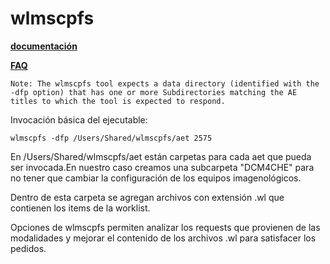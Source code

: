 # wlmscpfs

__[documentación](https://support.dcmtk.org/docs/wlmscpfs.html)__

__[FAQ](https://forum.dcmtk.org/viewtopic.php?t=84)__

```
Note: The wlmscpfs tool expects a data directory (identified with the -dfp option) that has one or more Subdirectories matching the AE titles to which the tool is expected to respond.
```

Invocación básica del ejecutable:
```
wlmscpfs -dfp /Users/Shared/wlmscpfs/aet 2575
```

En /Users/Shared/wlmscpfs/aet están carpetas para cada aet que pueda ser invocada.En nuestro caso creamos una subcarpeta "DCM4CHE" para no tener que cambiar la configuración de los equipos imagenológicos.

Dentro de esta carpeta se agregan archivos con extensión .wl que contienen los items de la worklist.


Opciones de wlmscpfs permiten analizar los requests que provienen de las modalidades y mejorar el contenido de los archivos .wl para satisfacer los pedidos.


